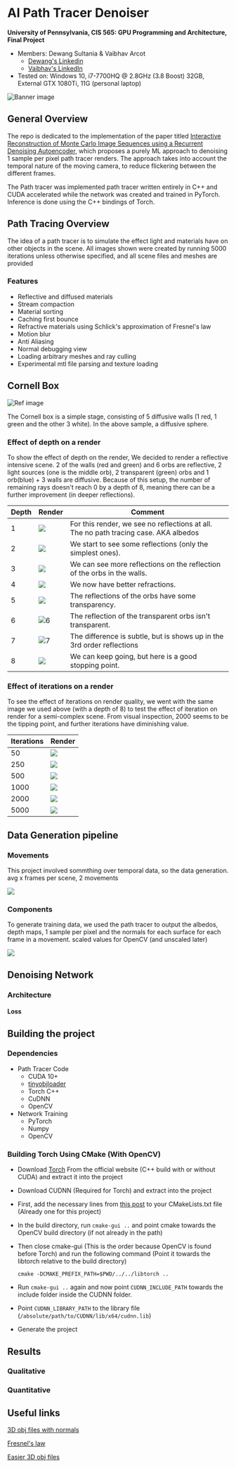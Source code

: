 AI Path Tracer Denoiser
================

**University of Pennsylvania, CIS 565: GPU Programming and Architecture, Final Project**

* Members: Dewang Sultania & Vaibhav Arcot
  - [Dewang's Linkedin](https://www.linkedin.com/in/dewang-sultania/)
  - [Vaibhav's LinkedIn](https://www.linkedin.com/in/vaibhav-arcot-129829167/)
* Tested on: Windows 10, i7-7700HQ @ 2.8GHz (3.8 Boost) 32GB, External GTX 1080Ti, 11G (personal laptop)

![Banner image](./imgs/sponza_1.gif)

## General Overview

The repo is dedicated to the implementation of the paper titled [Interactive Reconstruction of Monte Carlo Image Sequences using a Recurrent Denoising Autoencoder](https://research.nvidia.com/sites/default/files/publications/dnn_denoise_author.pdf), which proposes a purely ML approach to denoising 1 sample per pixel path tracer renders. The approach takes into account the temporal nature of the moving camera, to reduce flickering between the different frames. 

The Path tracer was implemented  path tracer written entirely in C++ and CUDA accelerated while the network was created and trained in PyTorch. Inference is done using the C++ bindings of Torch.

## Path Tracing Overview

The idea of a path tracer is to simulate the effect light and materials have on other objects in the scene. All images shown were created by running 5000 iterations unless otherwise specified, and all scene files and meshes are provided

### Features
* Reflective and diffused materials
* Stream compaction
* Material sorting
* Caching first bounce
* Refractive materials using Schlick's approximation of Fresnel's law
* Motion blur
* Anti Aliasing
* Normal debugging view
* Loading arbitrary meshes and ray culling
* Experimental mtl file parsing and texture loading
## Cornell Box

![Ref image](./imgs/REFERENCE_cornell.5000samp.png)

The Cornell box is a simple stage, consisting of 5 diffusive walls (1 red, 1 green and the other 3 white). In the above sample, a diffusive sphere.

### Effect of depth on a render

To show the effect of depth on the render, We decided to render a reflective intensive scene. 2 of the walls (red and green) and 6 orbs are reflective, 2 light sources (one is the middle orb), 2 transparent (green) orbs and 1 orb(blue) + 3 walls are diffusive. Because of this setup, the number of remaining rays doesn't reach 0 by a depth of 8, meaning there can be a further improvement (in deeper reflections).

| Depth | Render                   | Comment                                                      |
| ----- | ------------------------ | ------------------------------------------------------------ |
| 1     | ![](./imgs/depth/1.png)  | For this render, we see no reflections at all. The no path tracing case. AKA albedos |
| 2     | ![](./imgs/depth/2.png)  | We start to see some reflections (only the simplest ones).   |
| 3     | ![](./imgs/depth/3.png)  | We can see more reflections on the reflection of the orbs in the walls. |
| 4     | ![](./imgs/depth/4.png)  | We now have better refractions.                              |
| 5     | ![](./imgs/depth/5.png)  | The reflections of the orbs have some transparency.          |
| 6     | ![6](./imgs/depth/6.png) | The reflection of the transparent orbs isn't transparent.    |
| 7     | ![7](./imgs/depth/7.png) | The difference is subtle, but is shows up in the 3rd order reflections |
| 8     | ![](./imgs/depth/8.png)  | We can keep going, but here is a good stopping point.        |

 

### Effect of iterations on a render

To see the effect of iterations on render quality, we went with the same image we used above (with a depth of 8) to test the effect of iteration on render for a semi-complex scene. From visual inspection, 2000 seems to be the tipping point, and further iterations have diminishing value.

| Iterations | Render                    |
| ---------- | ------------------------- |
| 50         | ![](./imgs/iter/50.png)   |
| 250        | ![](./imgs/iter/250.png)  |
| 500        | ![](./imgs/iter/500.png)  |
| 1000       | ![](./imgs/iter/1000.png) |
| 2000       | ![](./imgs/iter/2000.png) |
| 5000       | ![](./imgs/iter/5000.png) |

## Data Generation pipeline

### Movements

This project involved sommthing over temporal data, so the data generation. avg x frames per scene, 2 movements

![](./imgs/motion.gif)

### Components

 To generate training data, we used the path tracer to output the albedos, depth maps,  1 sample per pixel and the normals for each surface for each frame in a movement. scaled values for OpenCV (and unscaled later)

![](./imgs/data_gen.gif)



## Denoising Network 
### Architecture
#### Loss

## Building the project

### Dependencies

- Path Tracer Code
  - CUDA 10+
  - [tinyobjloader](https://github.com/syoyo/tinyobjloader)
  - Torch C++
  - CuDNN
  - OpenCV
- Network Training
  - PyTorch
  - Numpy
  - OpenCV

### Building Torch Using CMake (With OpenCV)

* Download [Torch]( https://pytorch.org/tutorials/advanced/cpp_export.html ) From the official website (C++ build with or without CUDA) and extract it into the project

* Download CUDNN (Required for Torch) and extract into the project

* First, add the necessary lines from [this post]( https://pytorch.org/tutorials/advanced/cpp_export.html ) to your CMakeLists.txt file (Already one for this project)

* In the build directory, run ```cmake-gui ..``` and point cmake towards the OpenCV build directory (if not already in the path)

* Then close cmake-gui (This is the order because OpenCV is found before Torch) and run the following command (Point it towards the libtorch relative to the build directory)

  ```cmake -DCMAKE_PREFIX_PATH=$PWD/../../libtorch ..```

* Run ```cmake-gui ..``` again and now point ```CUDNN_INCLUDE_PATH``` towards the include folder inside the CUDNN folder.

* Point ```CUDNN_LIBRARY_PATH``` to the library file (```/absolute/path/to/CUDNN/lib/x64/cudnn.lib```)

* Generate the project
## Results

### Qualitative

### Quantitative

## Useful links

[3D obj files with normals](https://casual-effects.com/data/)

[Fresnel's law](https://blog.demofox.org/2017/01/09/raytracing-reflection-refraction-fresnel-total-internal-reflection-and-beers-law/)

[Easier 3D obj files](https://graphics.cmlab.csie.ntu.edu.tw/~robin/courses/cg04/model/index.html)